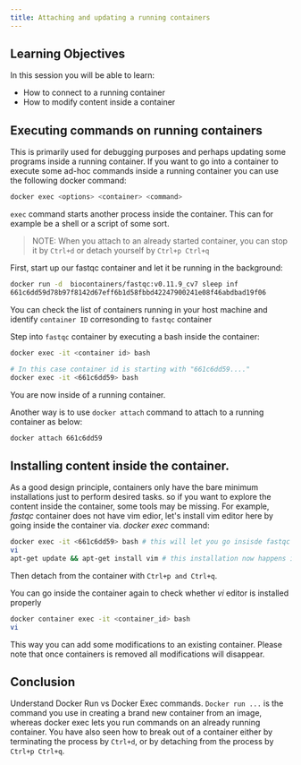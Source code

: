 ```yaml
---
title: Attaching and updating a running containers
---
```

## Learning Objectives
In this session you will be able to learn:
- How to connect to a running container
- How to modify content inside a container

## Executing commands on running containers

This is primarily used for debugging purposes and perhaps updating some programs inside a running container. If you want to go into a container to execute some ad-hoc commands inside a running container you can use the following docker command:

```bash 
docker exec <options> <container> <command>
```
`exec`  command starts another process inside the container. This can for example be a shell or a script of some sort.

> NOTE:
> When you attach to an already started container, you can stop it by `Ctrl+d` or detach yourself by `Ctrl+p Ctrl+q`

First, start up our fastqc container and let it be running in the background:

```bash
docker run -d  biocontainers/fastqc:v0.11.9_cv7 sleep inf
661c6dd59d78b97f8142d67eff6b1d58fbbd42247900241e08f46abdbad19f06
```

You can check the list of containers running in your host machine and identify `container ID` corresonding to `fastqc` container

Step into `fastqc` container by executing a bash inside the container:

```bash
docker exec -it <container id> bash 

# In this case container id is starting with "661c6dd59...." 
docker exec -it <661c6dd59> bash
```
You are now inside of a running container. 

Another way is to use `docker attach` command to attach to a running  container as below:

```bash
docker attach 661c6dd59
```

## Installing content inside the container.

As a good design principle, containers only have the bare minimum installations just to perform desired tasks. so if you want to explore the content inside the container, some tools may be missing. For example, *fastqc* container does not have vim edior, let's install vim editor here by going inside the container via. *docker exec* command:

```bash
docker exec -it <661c6dd59> bash # this will let you go insisde fastqc container as mentioned above
vi 
apt-get update && apt-get install vim # this installation now happens inside the container
```
Then detach from the container with `Ctrl+p and Ctrl+q`.  

You can go inside the container again to check whether *vi* editor is installed properly

```bash
docker container exec -it <container_id> bash
vi
```
This way you can add some modifications to an existing container. Please note that once containers is removed all modifications will disappear. 

## Conclusion
Understand Docker Run vs Docker Exec commands. `Docker run ...` is the command you use in creating a brand new container from an image, whereas docker exec lets you run commands on an already running container. You have also seen how to break out of a container either by terminating the process by `Ctrl+d`, or by detaching from the process by `Ctrl+p Ctrl+q`.

